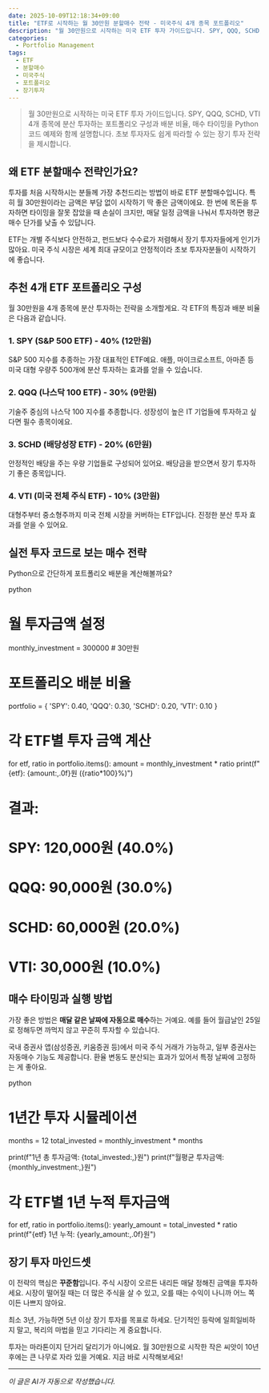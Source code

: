 ```yaml
---
date: 2025-10-09T12:18:34+09:00
title: "ETF로 시작하는 월 30만원 분할매수 전략 - 미국주식 4개 종목 포트폴리오"
description: "월 30만원으로 시작하는 미국 ETF 투자 가이드입니다. SPY, QQQ, SCHD, VTI 4개 종목에 분산 투자하는 포트폴리오 구성과 배분 비율, 매수 타이밍을 Python 코드 예제와 함께 설명합니다. 초보 투자자도 쉽게 따라할 수 있는 장기 투자 전략을 제시합니다."
categories:
  - Portfolio Management
tags:
  - ETF
  - 분할매수
  - 미국주식
  - 포트폴리오
  - 장기투자
---
```


> 월 30만원으로 시작하는 미국 ETF 투자 가이드입니다. SPY, QQQ, SCHD, VTI 4개 종목에 분산 투자하는 포트폴리오 구성과 배분 비율, 매수 타이밍을 Python 코드 예제와 함께 설명합니다. 초보 투자자도 쉽게 따라할 수 있는 장기 투자 전략을 제시합니다.

## 왜 ETF 분할매수 전략인가요?

투자를 처음 시작하시는 분들께 가장 추천드리는 방법이 바로 ETF 분할매수입니다. 특히 월 30만원이라는 금액은 부담 없이 시작하기 딱 좋은 금액이에요. 한 번에 목돈을 투자하면 타이밍을 잘못 잡았을 때 손실이 크지만, 매달 일정 금액을 나눠서 투자하면 평균 매수 단가를 낮출 수 있답니다.

ETF는 개별 주식보다 안전하고, 펀드보다 수수료가 저렴해서 장기 투자자들에게 인기가 많아요. 미국 주식 시장은 세계 최대 규모이고 안정적이라 초보 투자자분들이 시작하기에 좋습니다.

## 추천 4개 ETF 포트폴리오 구성

월 30만원을 4개 종목에 분산 투자하는 전략을 소개할게요. 각 ETF의 특징과 배분 비율은 다음과 같습니다.

### 1. SPY (S&P 500 ETF) - 40% (12만원)

S&P 500 지수를 추종하는 가장 대표적인 ETF예요. 애플, 마이크로소프트, 아마존 등 미국 대형 우량주 500개에 분산 투자하는 효과를 얻을 수 있습니다.

### 2. QQQ (나스닥 100 ETF) - 30% (9만원)

기술주 중심의 나스닥 100 지수를 추종합니다. 성장성이 높은 IT 기업들에 투자하고 싶다면 필수 종목이에요.

### 3. SCHD (배당성장 ETF) - 20% (6만원)

안정적인 배당을 주는 우량 기업들로 구성되어 있어요. 배당금을 받으면서 장기 투자하기 좋은 종목입니다.

### 4. VTI (미국 전체 주식 ETF) - 10% (3만원)

대형주부터 중소형주까지 미국 전체 시장을 커버하는 ETF입니다. 진정한 분산 투자 효과를 얻을 수 있어요.

## 실전 투자 코드로 보는 매수 전략

Python으로 간단하게 포트폴리오 배분을 계산해볼까요?

python
# 월 투자금액 설정
monthly_investment = 300000  # 30만원

# 포트폴리오 배분 비율
portfolio = {
    'SPY': 0.40,
    'QQQ': 0.30,
    'SCHD': 0.20,
    'VTI': 0.10
}

# 각 ETF별 투자 금액 계산
for etf, ratio in portfolio.items():
    amount = monthly_investment * ratio
    print(f"{etf}: {amount:,.0f}원 ({ratio*100}%)")

# 결과:
# SPY: 120,000원 (40.0%)
# QQQ: 90,000원 (30.0%)
# SCHD: 60,000원 (20.0%)
# VTI: 30,000원 (10.0%)


## 매수 타이밍과 실행 방법

가장 좋은 방법은 **매달 같은 날짜에 자동으로 매수**하는 거예요. 예를 들어 월급날인 25일로 정해두면 까먹지 않고 꾸준히 투자할 수 있습니다.

국내 증권사 앱(삼성증권, 키움증권 등)에서 미국 주식 거래가 가능하고, 일부 증권사는 자동매수 기능도 제공합니다. 환율 변동도 분산되는 효과가 있어서 특정 날짜에 고정하는 게 좋아요.

python
# 1년간 투자 시뮬레이션
months = 12
total_invested = monthly_investment * months

print(f"1년 총 투자금액: {total_invested:,}원")
print(f"월평균 투자금액: {monthly_investment:,}원")

# 각 ETF별 1년 누적 투자금액
for etf, ratio in portfolio.items():
    yearly_amount = total_invested * ratio
    print(f"{etf} 1년 누적: {yearly_amount:,.0f}원")


## 장기 투자 마인드셋

이 전략의 핵심은 **꾸준함**입니다. 주식 시장이 오르든 내리든 매달 정해진 금액을 투자하세요. 시장이 떨어질 때는 더 많은 주식을 살 수 있고, 오를 때는 수익이 나니까 어느 쪽이든 나쁘지 않아요.

최소 3년, 가능하면 5년 이상 장기 투자를 목표로 하세요. 단기적인 등락에 일희일비하지 말고, 복리의 마법을 믿고 기다리는 게 중요합니다.

투자는 마라톤이지 단거리 달리기가 아니에요. 월 30만원으로 시작한 작은 씨앗이 10년 후에는 큰 나무로 자라 있을 거예요. 지금 바로 시작해보세요!

<!-- more -->

---

*이 글은 AI가 자동으로 작성했습니다.*
